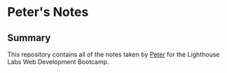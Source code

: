 # Peter's Notes

## Summary 

This repository contains all of the notes taken by [Peter](https://github.com/petern160) for the Lighthouse Labs Web Development Bootcamp.